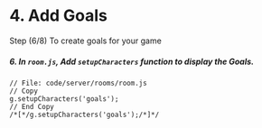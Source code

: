 # 4. Add Goals

Step (6/8) To create goals for your game

##### 6. In `room.js`, Add `setupCharacters` function to display the Goals.

```
// File: code/server/rooms/room.js
// Copy 
g.setupCharacters('goals');
// End Copy
/*[*/g.setupCharacters('goals');/*]*/
```
